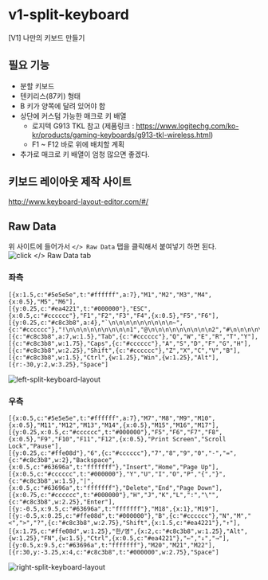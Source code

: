 # v1-split-keyboard
[V1] 나만의 키보드 만들기

## 필요 기능
- 분할 키보드
- 텐키리스(87키) 형태
- B 키가 양쪽에 달려 있어야 함
- 상단에 커스텀 가능한 매크로 키 배열
  - 로지텍 G913 TKL 참고 (제품링크 : https://www.logitechg.com/ko-kr/products/gaming-keyboards/g913-tkl-wireless.html)
  - F1 ~ F12 바로 위에 배치할 계획
- 추가로 매크로 키 배열이 엄청 많으면 좋겠다.

## 키보드 레이아웃 제작 사이트
http://www.keyboard-layout-editor.com/#/

## Raw Data
위 사이트에 들어가서 `</> Raw Data` 탭을 클릭해서 붙여넣기 하면 된다.
![click `</> Raw Data` tab](https://github.com/soboti/v1-split-keyboard/assets/109705692/487f089e-8708-4e3d-9aec-da8562496909)

### 좌측
```
[{x:1.5,c:"#5e5e5e",t:"#ffffff",a:7},"M1","M2","M3","M4",{x:0.5},"M5","M6"],
[{y:0.25,c:"#ea4221",t:"#000000"},"ESC",{x:0.5,c:"#cccccc"},"F1","F2","F3","F4",{x:0.5},"F5","F6"],
[{y:0.25,c:"#c8c3b8",a:4},"`\n\n\n\n\n\n\n\n\n~",{c:"#cccccc"},"!\n\n\n\n\n\n\n\n\n1","@\n\n\n\n\n\n\n\n\n2","#\n\n\n\n\n\n\n\n\n3","$\n\n\n\n\n\n\n\n\n4","%\n\n\n\n\n\n\n\n\n5","^\n\n\n\n\n\n\n\n\n6","&\n\n\n\n\n\n\n\n\n7"],
[{c:"#c8c3b8",a:7,w:1.5},"Tab",{c:"#cccccc"},"Q","W","E","R","T","Y"],
[{c:"#c8c3b8",w:1.75},"Caps",{c:"#cccccc"},"A","S","D","F","G","H"],
[{c:"#c8c3b8",w:2.25},"Shift",{c:"#cccccc"},"Z","X","C","V","B"],
[{c:"#c8c3b8",w:1.5},"Ctrl",{w:1.25},"Win",{w:1.25},"Alt"],
[{r:-30,y:2,w:3.25},"Space"]
```
![left-split-keyboard-layout](https://github.com/soboti/v1-split-keyboard/assets/109705692/5c5b3585-a2f7-4381-b481-931dbc00665e)


### 우측
```
[{x:0.5,c:"#5e5e5e",t:"#ffffff",a:7},"M7","M8","M9","M10",{x:0.5},"M11","M12","M13","M14",{x:0.5},"M15","M16","M17"],
[{y:0.25,x:0.5,c:"#cccccc",t:"#000000"},"F5","F6","F7","F8",{x:0.5},"F9","F10","F11","F12",{x:0.5},"Print Screen","Scroll Lock","Pause"],
[{y:0.25,c:"#ffe08d"},"6",{c:"#cccccc"},"7","8","9","0","-","=",{c:"#c8c3b8",w:2},"Backspace",{x:0.5,c:"#63696a",t:"fffffff"},"Insert","Home","Page Up"],
[{x:0.5,c:"#cccccc",t:"#000000"},"Y","U","I","O","P","{","}",{c:"#c8c3b8",w:1.5},"|",{x:0.5,c:"#63696a",t:"fffffff"},"Delete","End","Page Down"],
[{x:0.75,c:"#cccccc",t:"#000000"},"H","J","K","L",":","\"",{c:"#c8c3b8",w:2.25},"Enter"],
[{y:-0.5,x:9.5,c:"#63696a",t:"fffffff"},"M18",{x:1},"M19"],
[{y:-0.5,x:0.25,c:"#ffe08d",t:"#000000"},"B",{c:"#cccccc"},"N","M","<",">","?",{c:"#c8c3b8",w:2.75},"Shift",{x:1.5,c:"#ea4221"},"↑"],
[{x:1.75,c:"#ffe08d",w:1.25},"한/영",{x:2,c:"#c8c3b8",w:1.25},"Alt",{w:1.25},"FN",{w:1.5},"Ctrl",{x:0.5,c:"#ea4221"},"←","↓","→"],
[{y:0.5,x:9.5,c:"#63696a",t:"fffffff"},"M20","M21","M22"],
[{r:30,y:-3.25,x:4,c:"#c8c3b8",t:"#000000",w:2.75},"Space"]
```
![right-split-keyboard-layout](https://github.com/soboti/v1-split-keyboard/assets/109705692/354e41ee-dca4-4dcb-93eb-2e2fcc43866d)

